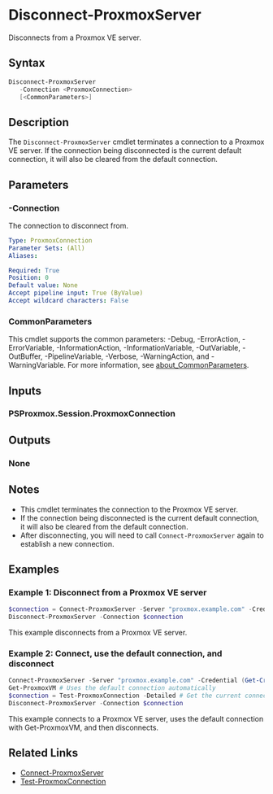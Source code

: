 # Disconnect-ProxmoxServer

Disconnects from a Proxmox VE server.

## Syntax

```powershell
Disconnect-ProxmoxServer
   -Connection <ProxmoxConnection>
   [<CommonParameters>]
```

## Description

The `Disconnect-ProxmoxServer` cmdlet terminates a connection to a Proxmox VE server. If the connection being disconnected is the current default connection, it will also be cleared from the default connection.

## Parameters

### -Connection

The connection to disconnect from.

```yaml
Type: ProxmoxConnection
Parameter Sets: (All)
Aliases:

Required: True
Position: 0
Default value: None
Accept pipeline input: True (ByValue)
Accept wildcard characters: False
```

### CommonParameters

This cmdlet supports the common parameters: -Debug, -ErrorAction, -ErrorVariable, -InformationAction, -InformationVariable, -OutVariable, -OutBuffer, -PipelineVariable, -Verbose, -WarningAction, and -WarningVariable. For more information, see [about_CommonParameters](http://go.microsoft.com/fwlink/?LinkID=113216).

## Inputs

### PSProxmox.Session.ProxmoxConnection

## Outputs

### None

## Notes

- This cmdlet terminates the connection to the Proxmox VE server.
- If the connection being disconnected is the current default connection, it will also be cleared from the default connection.
- After disconnecting, you will need to call `Connect-ProxmoxServer` again to establish a new connection.

## Examples

### Example 1: Disconnect from a Proxmox VE server

```powershell
$connection = Connect-ProxmoxServer -Server "proxmox.example.com" -Credential (Get-Credential)
Disconnect-ProxmoxServer -Connection $connection
```

This example disconnects from a Proxmox VE server.

### Example 2: Connect, use the default connection, and disconnect

```powershell
Connect-ProxmoxServer -Server "proxmox.example.com" -Credential (Get-Credential)
Get-ProxmoxVM # Uses the default connection automatically
$connection = Test-ProxmoxConnection -Detailed # Get the current connection
Disconnect-ProxmoxServer -Connection $connection
```

This example connects to a Proxmox VE server, uses the default connection with Get-ProxmoxVM, and then disconnects.

## Related Links

- [Connect-ProxmoxServer](Connect-ProxmoxServer.md)
- [Test-ProxmoxConnection](Test-ProxmoxConnection.md)

